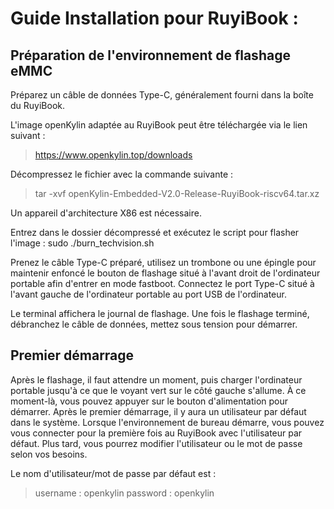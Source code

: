 
# Guide Installation pour RuyiBook : 


## Préparation de l'environnement de flashage eMMC

Préparez un câble de données Type-C, généralement fourni dans la boîte du RuyiBook.

L'image openKylin adaptée au RuyiBook peut être téléchargée via le lien suivant :
> https://www.openkylin.top/downloads

Décompressez le fichier avec la commande suivante :
> tar -xvf openKylin-Embedded-V2.0-Release-RuyiBook-riscv64.tar.xz

Un appareil d'architecture X86 est nécessaire.

Entrez dans le dossier décompressé et exécutez le script pour flasher l'image :
sudo ./burn_techvision.sh

Prenez le câble Type-C préparé, utilisez un trombone ou une épingle pour maintenir enfoncé le bouton de flashage situé à l'avant droit de l'ordinateur portable afin d'entrer en mode fastboot. Connectez le port Type-C situé à l'avant gauche de l'ordinateur portable au port USB de l'ordinateur.

Le terminal affichera le journal de flashage. Une fois le flashage terminé, débranchez le câble de données, mettez sous tension pour démarrer.

## Premier démarrage

Après le flashage, il faut attendre un moment, puis charger l'ordinateur portable jusqu'à ce que le voyant vert sur le côté gauche s'allume. À ce moment-là, vous pouvez appuyer sur le bouton d'alimentation pour démarrer. Après le premier démarrage, il y aura un utilisateur par défaut dans le système. Lorsque l'environnement de bureau démarre, vous pouvez vous connecter pour la première fois au RuyiBook avec l'utilisateur par défaut. Plus tard, vous pourrez modifier l'utilisateur ou le mot de passe selon vos besoins.

Le nom d'utilisateur/mot de passe par défaut est :
> username : openkylin
> password : openkylin
